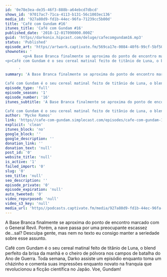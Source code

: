 ```yaml
---
id: '0e78e3ea-de35-46f3-888b-a64ebcd7dbcd'
shows_id: '97017ac7-71ca-4113-b131-56c1003ec136'
media_id: '927a80d9-fd1b-44ec-96fa-71239cc5b00d'
title: 'Café com Gundam #16'
itunes_title: 'Café com Gundam #16'
published_date: '2018-12-01T090000.000Z'
guid: 'https//darkonix.hipcast.com/deluge/cafecomgundam16.mp3'
status: 'Published'
episode_art: 'https//artwork.captivate.fm/569ca17e-0084-40f6-99cf-5bf50ae5d69b/1005-itunes-1582369201.jpg'
shownotes: '
        <p>A Base Branca finalmente se aproxima do ponto de encontro marcado com o General Revil. Porém, a nave passa por uma preocupante escassez de...sal? Desculpa gente, mas nem no texto eu consigo manter a seriedade sobre esse assunto.</p>
<p>Café com Gundam é o seu cereal matinal feito de titânio de Luna, o blend perfeito da brisa da manhã e o cheiro de pólvora nos campos de batalha do Ano de Guerra. Toda semana, Darko assiste um episódio enquanto toma um cházinho e comenta suas impressões enquanto novato na franquia que revolucionou a ficção científica no Japão. Voe, Gundam!</p>

      '
summary: 'A Base Branca finalmente se aproxima do ponto de encontro marcado com o General Revil. Porém, a nave passa por uma preocupante escassez de...sal? Desculpa gente, mas nem no texto eu consigo manter a seriedade sobre esse assunto.

Café com Gundam é o seu cereal matinal feito de titânio de Luna, o blend perfeito da brisa da manhã e o cheiro de pólvora nos campos de batalha do Ano de Guerra. Toda semana, Darko assiste um episódio enquanto toma um cházinho e comenta suas impressões enquanto novato na franquia que revolucionou a ficção científica no Japão. Voe, Gundam!'
episode_type: 'full'
episode_season: '1'
episode_number: '16'
itunes_subtitle: 'A Base Branca finalmente se aproxima do ponto de encontro marcado com o General Revil. Porém, a nave passa por uma preocupante escassez de...sal? Desculpa gente, mas nem no texto eu consigo manter a seriedade sobre esse assunto.

Café com Gundam é o seu cereal matinal feito de titânio de Luna, o blend perfeito da brisa da manhã e o cheiro de pólvora nos campos de batalha do Ano de Guerra. Toda semana, Darko assiste um episódio enquanto toma um cházinho e comenta suas impressões enquanto novato na franquia que revolucionou a ficção científica no Japão. Voe, Gundam!'
author: 'Mycke Ramos'
link: 'https//cafe-com-gundam.simplecast.com/episodes/cafe-com-gundam-16-CKjkoKG5'
explicit: 'clean'
itunes_block: 'no'
google_block: ''
google_description: ''
donation_link: ''
donation_text: 'null'
post_id: '0'
website_title: 'null'
is_active: '1'
failed_import: '0'
slug: '0'
seo_title: 'null'
seo_description: ''
episode_private: '0'
episode_expiration: 'null'
auto_tweeted: '0'
video_repurposed: 'null'
video_s3_key: 'null'
media_url: 'https//podcasts.captivate.fm/media/927a80d9-fd1b-44ec-96fa-71239cc5b00d/cafecomgundam16_tc.mp3'
---
```

A Base Branca finalmente se aproxima do ponto de encontro marcado com o General Revil. Porém, a nave passa por uma preocupante escassez de...sal? Desculpa gente, mas nem no texto eu consigo manter a seriedade sobre esse assunto.

Café com Gundam é o seu cereal matinal feito de titânio de Luna, o blend perfeito da brisa da manhã e o cheiro de pólvora nos campos de batalha do Ano de Guerra. Toda semana, Darko assiste um episódio enquanto toma um cházinho e comenta suas impressões enquanto novato na franquia que revolucionou a ficção científica no Japão. Voe, Gundam!